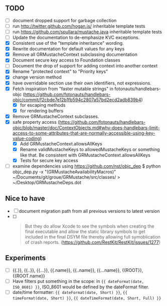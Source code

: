## TODO

- [ ] document dropped support for garbage collection
- [ ] run http://twitter.github.com/hogan.js/ inheritable template tests
- [ ] run https://github.com/spullara/mustache.java inheritable template tests
- [ ] Update the documentation to de-emphasize KVC exceptions.
- [X] Consistent use of the "template inheritance" wording.
- [X] Rewrite documentation for default values for any keys
- [X] Remove all GRMustacheContext subclassing documentation
- [X] Document secure key access to Foundation classes
- [ ] Document the drop of support for adding context into another context
- [X] Rename "protected context" to "Priority keys"
- [X] change version method
- [X] have overridable section use their own identifiers, not expressions.
- [X] Fetch inspiration from "faster mutable strings" in fotonauts/handlebars-objc (https://github.com/fotonauts/handlebars-objc/commit/f2cbde7e12b1fb594c2807a57bd2ecd2adb839b4)
    - [X] for escaping methods
    - [X] for rendering buffers
- [X] Remove GRMustacheContext subclasses.
- [X] safe property access (https://github.com/fotonauts/handlebars-objc/blob/master/doc/ContextObjects.md#why-does-handlebars-limit-access-to-some-attributes-that-are-normally-accessible-using-key-value-coding)
  - [X] Add GRMustacheContext.allowsAllKeys
  - [X] Rename validMustacheKeys to allowedMustacheKeys or something like that. Be consistent with GRMustacheContext.allowsAllKeys
  - [X] Tests for secure key access
- [ ] examine dependencies using https://github.com/nst/objc_dep $ python objc_dep.py -x "(GRMustacheAvailabilityMacros)" ~/Documents/git/groue/GRMustache/src/classes/ > ~/Desktop/GRMustacheDeps.dot

## Nice to have

- [ ] document migration path from all previous versions to latest version
- [ ] > But they do allow Xcode to see the symbols when creating the final executable and allow the static library symbols to get included in the final DSYM file thereby allowing full symoblication of crash reports. (https://github.com/RestKit/RestKit/issues/1277)

## Experiments

- [ ] {{.}}, {{..}}, {{...}}, {{.name}}, {{..name}}, {{...name}}, {{ROOT}}, {{ROOT.name}}
- [ ] Have filters put something in the scope: in `{{ dateFormat(date, ISO_8601) }}`, ISO_8601 would be defined by the dateFormat filter.
- [ ] date/time formatter: `{{ dateFormat(date, Short) }}`, `{{ timeFormat(date, Short) }}`, `{{ dateTimeFormat(date, Short, Full) }}`

